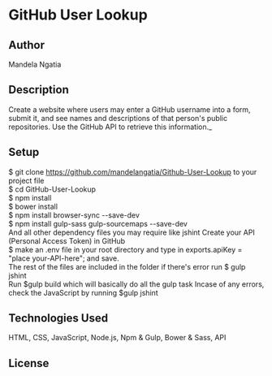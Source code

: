# GitHub User Lookup

## Author

Mandela Ngatia

## Description

Create a website where users may enter a GitHub username into a form, submit it, and see names and descriptions of that person's public repositories. Use the GitHub API to retrieve this information._

## Setup

$ git clone <https://github.com/mandelangatia/Github-User-Lookup> to your project file <br>
$ cd GitHub-User-Lookup <br>
$ npm install<br>
$ bower install<br>
$ npm install browser-sync --save-dev<br>
$ npm install gulp-sass gulp-sourcemaps --save-dev <br>
And all other dependency files you may require like jshint Create your API (Personal Access Token) in GitHub<br>
$ make an .env file in your root directory and type in exports.apiKey = "place your-API-here"; and save. <br>
The rest of the files are included in the folder if there's error run $ gulp jshint<br>
Run $gulp build which will basically do all the gulp task Incase of any errors, check the JavaScript by running $gulp jshint

## Technologies Used

HTML, CSS, JavaScript, Node.js, Npm & Gulp, Bower & Sass, API

## License
